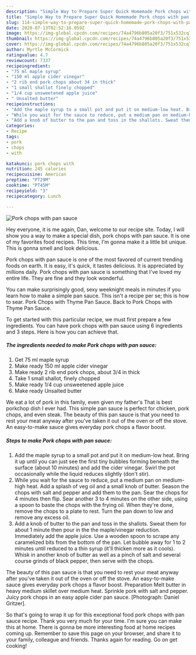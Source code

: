 ```yaml
---
description: "Simple Way to Prepare Super Quick Homemade Pork chops with pan sauce"
title: "Simple Way to Prepare Super Quick Homemade Pork chops with pan sauce"
slug: 114-simple-way-to-prepare-super-quick-homemade-pork-chops-with-pan-sauce
date: 2020-07-13T02:52:16.059Z
image: https://img-global.cpcdn.com/recipes/74a4796b805a20f3/751x532cq70/pork-chops-with-pan-sauce-recipe-main-photo.jpg
thumbnail: https://img-global.cpcdn.com/recipes/74a4796b805a20f3/751x532cq70/pork-chops-with-pan-sauce-recipe-main-photo.jpg
cover: https://img-global.cpcdn.com/recipes/74a4796b805a20f3/751x532cq70/pork-chops-with-pan-sauce-recipe-main-photo.jpg
author: Myrtle McCormick
ratingvalue: 4.7
reviewcount: 7337
recipeingredient:
- "75 ml maple syrup"
- "150 ml apple cider vinegar"
- "2 rib end pork chops about 34 in thick"
- "1 small shallot finely chopped"
- "1/4 cup unsweetened apple juice"
- " Unsalted butter"
recipeinstructions:
- "Add the maple syrup to a small pot and put it on medium-low heat. Bring it up until you can just see the first tiny bubbles forming beneath the surface (about 10 minutes) and add the cider vinegar. Swirl the pot occasionally while the liquid reduces slightly (don&#39;t stir)."
- "While you wait for the sauce to reduce, put a medium pan on medium-high heat. Add a splash of veg oil and a small knob of butter. Season the chops with salt and pepper and add them to the pan. Sear the chops for 4 minutes then flip. Sear another 3 to 4 minutes on the other side, using a spoon to baste the chops with the frying oil. When they&#39;re done, remove the chops to a plate to rest. Turn the pan down to low and remove any excess oil."
- "Add a knob of butter to the pan and toss in the shallots. Sweat them for about 1 minute then pour in the the maple/vinegar reduction. Immediately add the apple juice. Use a wooden spoon to scrape any caramelized bits from the bottom of the pan. Let bubble away for 1 to 2 minutes until reduced to a thin syrup (it&#39;ll thicken more as it cools). Whisk in another knob of butter as well as a pinch of salt and several course grinds of black pepper, then serve with the chops."
categories:
- Recipe
tags:
- pork
- chops
- with

katakunci: pork chops with 
nutrition: 245 calories
recipecuisine: American
preptime: "PT29M"
cooktime: "PT45M"
recipeyield: "3"
recipecategory: Lunch

---
```



![Pork chops with pan sauce](https://img-global.cpcdn.com/recipes/74a4796b805a20f3/751x532cq70/pork-chops-with-pan-sauce-recipe-main-photo.jpg)

Hey everyone, it is me again, Dan, welcome to our recipe site. Today, I will show you a way to make a special dish, pork chops with pan sauce. It is one of my favorites food recipes. This time, I'm gonna make it a little bit unique. This is gonna smell and look delicious.

Pork chops with pan sauce is one of the most favored of current trending foods on earth. It is easy, it's quick, it tastes delicious. It is appreciated by millions daily. Pork chops with pan sauce is something that I've loved my entire life. They are fine and they look wonderful.

You can make surprisingly good, sexy weeknight meals in minutes if you learn how to make a simple pan sauce. This isn&#39;t a recipe per se; this is how to sear. Pork Chops with Thyme Pan Sauce. Back to Pork Chops with Thyme Pan Sauce.


To get started with this particular recipe, we must first prepare a few ingredients. You can have pork chops with pan sauce using 6 ingredients and 3 steps. Here is how you can achieve that.

<!--inarticleads1-->

##### The ingredients needed to make Pork chops with pan sauce:

1. Get 75 ml maple syrup
1. Make ready 150 ml apple cider vinegar
1. Make ready 2 rib end pork chops, about 3/4 in thick
1. Take 1 small shallot, finely chopped
1. Make ready 1/4 cup unsweetened apple juice
1. Make ready  Unsalted butter


We eat a lot of pork in this family, even given my father&#39;s That is best porkchop dish I ever had. This simple pan sauce is perfect for chicken, pork chops, and even steak. The beauty of this pan sauce is that you need to rest your meat anyway after you&#39;ve taken it out of the oven or off the stove. An easy-to-make sauce gives everyday pork chops a flavor boost. 

<!--inarticleads2-->

##### Steps to make Pork chops with pan sauce:

1. Add the maple syrup to a small pot and put it on medium-low heat. Bring it up until you can just see the first tiny bubbles forming beneath the surface (about 10 minutes) and add the cider vinegar. Swirl the pot occasionally while the liquid reduces slightly (don&#39;t stir).
1. While you wait for the sauce to reduce, put a medium pan on medium-high heat. Add a splash of veg oil and a small knob of butter. Season the chops with salt and pepper and add them to the pan. Sear the chops for 4 minutes then flip. Sear another 3 to 4 minutes on the other side, using a spoon to baste the chops with the frying oil. When they&#39;re done, remove the chops to a plate to rest. Turn the pan down to low and remove any excess oil.
1. Add a knob of butter to the pan and toss in the shallots. Sweat them for about 1 minute then pour in the the maple/vinegar reduction. Immediately add the apple juice. Use a wooden spoon to scrape any caramelized bits from the bottom of the pan. Let bubble away for 1 to 2 minutes until reduced to a thin syrup (it&#39;ll thicken more as it cools). Whisk in another knob of butter as well as a pinch of salt and several course grinds of black pepper, then serve with the chops.


The beauty of this pan sauce is that you need to rest your meat anyway after you&#39;ve taken it out of the oven or off the stove. An easy-to-make sauce gives everyday pork chops a flavor boost. Preparation Melt butter in heavy medium skillet over medium heat. Sprinkle pork with salt and pepper. Juicy pork chops in an easy apple cider pan sauce. [Photograph: Daniel Gritzer]. 

So that's going to wrap it up for this exceptional food pork chops with pan sauce recipe. Thank you very much for your time. I'm sure you can make this at home. There is gonna be more interesting food at home recipes coming up. Remember to save this page on your browser, and share it to your family, colleague and friends. Thanks again for reading. Go on get cooking!
